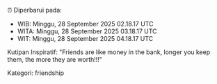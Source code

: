 ⏰ Diperbarui pada:
- WIB: Minggu, 28 September 2025 02.18.17 UTC
- WITA: Minggu, 28 September 2025 03.18.17 UTC
- WIT: Minggu, 28 September 2025 04.18.17 UTC

Kutipan Inspiratif:
"Friends are like money in the bank, longer you keep them, the more they are worth!!!"


Kategori: friendship

